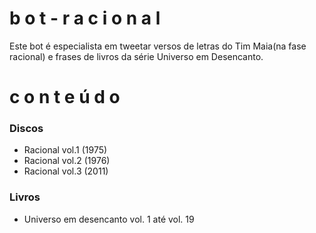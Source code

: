# b o t - r a c i o n a l
Este bot é especialista em tweetar versos de letras do Tim Maia(na fase racional) e frases de livros da série Universo em Desencanto. 

# c o n t e ú d o
 ### Discos
 
  - Racional vol.1 (1975)
  - Racional vol.2 (1976)
  - Racional vol.3 (2011)

 ### Livros
 
 - Universo em desencanto vol. 1 até vol. 19
